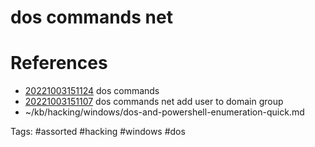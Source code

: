 # dos commands net

# References
- [20221003151124](/zet/20221003151124/README.md) dos commands
- [20221003151107](/zet/20221003151107/README.md) dos commands net add user to domain group
- ~/kb/hacking/windows/dos-and-powershell-enumeration-quick.md

Tags:
    #assorted #hacking #windows #dos

